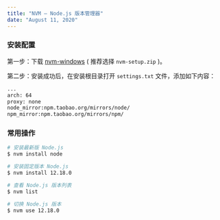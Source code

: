 ```yaml
---
title: "NVM – Node.js 版本管理器"
date: "August 11, 2020"
---
```


### 安装配置

第一步：下载 [nvm-windows](https://github.com/coreybutler/nvm-windows/releases) ( 推荐选择 `nvm-setup.zip` )。

第二步：安装成功后，在安装根目录打开 `settings.txt` 文件，添加如下内容：

```bash
...
arch: 64
proxy: none
node_mirror:npm.taobao.org/mirrors/node/
npm_mirror:npm.taobao.org/mirrors/npm/
```

### 常用操作

```bash
# 安装最新版 Node.js
$ nvm install node

# 安装固定版本 Node.js
$ nvm install 12.18.0

# 查看 Node.js 版本列表
$ nvm list

# 切换 Node.js 版本
$ nvm use 12.18.0
```
